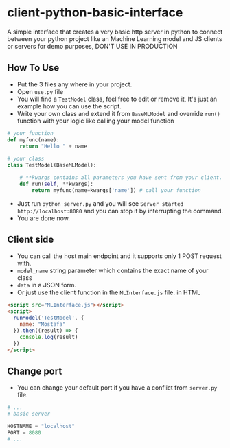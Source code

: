 # client-python-basic-interface
A simple interface that creates a very basic http server in python to connect between your python project like an Machine Learning model and JS clients or servers for demo purposes, DON'T USE IN PRODUCTION


## How To Use
- Put the 3 files any where in your project.
- Open ``` use.py ``` file
- You will find a ``` TestModel ``` class, feel free to edit or remove it, It's just an example how you can use the script.
- Write your own class and extend it from ``` BaseMLModel ``` and override ``` run() ``` function with your logic like calling your model function

```py
# your function 
def myfunc(name):
    return "Hello " + name
    
# your class 
class TestModel(BaseMLModel):

    # **kwargs contains all parameters you have sent from your client.    
    def run(self, **kwargs):
        return myfunc(name=kwargs['name']) # call your function
```

- Just run ``` python server.py ``` and you will see ``` Server started http://localhost:8080 ``` and you can stop it by interrupting the command.
- You are done now.

## Client side 
- You can call the host main endpoint and it supports only 1 POST request with.
- ``` model_name ``` string parameter which contains the exact name of your class
- ``` data ``` in a JSON form.
- Or just use the client function in the ``` MLInterface.js ``` file.
in HTML
```html
<script src="MLInterface.js"></script>
<script>
  runModel('TestModel', {
    name: "Mostafa"
  }).then((result) => {
    console.log(result)
  })
</script>
```

## Change port
- You can change your default port if you have a conflict from ``` server.py ``` file.
```py
# ...
# basic server

HOSTNAME = "localhost"
PORT = 8080
# ...
```
